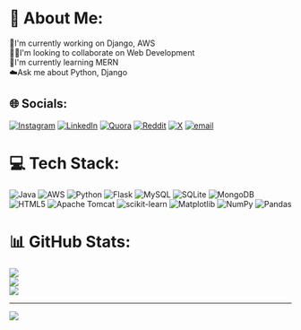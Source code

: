 # 💫 About Me:
🔭I'm currently working on Django, AWS<br>🙍‍♂️I'm looking to collaborate on Web Development<br>🌱I'm currently learning MERN<br>☁️Ask me about Python, Django


## 🌐 Socials:
[![Instagram](https://img.shields.io/badge/Instagram-%23E4405F.svg?logo=Instagram&logoColor=white)](https://instagram.com/havish_7k28) [![LinkedIn](https://img.shields.io/badge/LinkedIn-%230077B5.svg?logo=linkedin&logoColor=white)](https://linkedin.com/in/havish-gadey) [![Quora](https://img.shields.io/badge/Quora-%23B92B27.svg?logo=Quora&logoColor=white)](https://quora.com/profile/Havish-Gadey) [![Reddit](https://img.shields.io/badge/Reddit-%23FF4500.svg?logo=Reddit&logoColor=white)](https://reddit.com/user/Havish7728) [![X](https://img.shields.io/badge/X-black.svg?logo=X&logoColor=white)](https://x.com/havish_7) [![email](https://img.shields.io/badge/Email-D14836?logo=gmail&logoColor=white)](mailto:havish7728@gmail.com) 

# 💻 Tech Stack:
![Java](https://img.shields.io/badge/java-%23ED8B00.svg?style=for-the-badge&logo=openjdk&logoColor=white) ![AWS](https://img.shields.io/badge/AWS-%23FF9900.svg?style=for-the-badge&logo=amazon-aws&logoColor=white) ![Python](https://img.shields.io/badge/python-3670A0?style=for-the-badge&logo=python&logoColor=ffdd54) ![Flask](https://img.shields.io/badge/flask-%23000.svg?style=for-the-badge&logo=flask&logoColor=white) ![MySQL](https://img.shields.io/badge/mysql-4479A1.svg?style=for-the-badge&logo=mysql&logoColor=white) ![SQLite](https://img.shields.io/badge/sqlite-%2307405e.svg?style=for-the-badge&logo=sqlite&logoColor=white) ![MongoDB](https://img.shields.io/badge/MongoDB-%234ea94b.svg?style=for-the-badge&logo=mongodb&logoColor=white) ![HTML5](https://img.shields.io/badge/html5-%23E34F26.svg?style=for-the-badge&logo=html5&logoColor=white) ![Apache Tomcat](https://img.shields.io/badge/apache%20tomcat-%23F8DC75.svg?style=for-the-badge&logo=apache-tomcat&logoColor=black) ![scikit-learn](https://img.shields.io/badge/scikit--learn-%23F7931E.svg?style=for-the-badge&logo=scikit-learn&logoColor=white) ![Matplotlib](https://img.shields.io/badge/Matplotlib-%23ffffff.svg?style=for-the-badge&logo=Matplotlib&logoColor=black) ![NumPy](https://img.shields.io/badge/numpy-%23013243.svg?style=for-the-badge&logo=numpy&logoColor=white) ![Pandas](https://img.shields.io/badge/pandas-%23150458.svg?style=for-the-badge&logo=pandas&logoColor=white)
# 📊 GitHub Stats:
![](https://github-readme-stats.vercel.app/api?username=havish7728&theme=dark&hide_border=false&include_all_commits=false&count_private=false)<br/>
![](https://github-readme-streak-stats.herokuapp.com/?user=havish7728&theme=dark&hide_border=false)<br/>
![](https://github-readme-stats.vercel.app/api/top-langs/?username=havish7728&theme=dark&hide_border=false&include_all_commits=false&count_private=false&layout=compact)

---
[![](https://visitcount.itsvg.in/api?id=havish7728&icon=0&color=0)](https://visitcount.itsvg.in)

<!-- Proudly created with GPRM ( https://gprm.itsvg.in ) -->